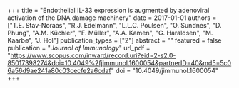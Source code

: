 +++
title = "Endothelial IL-33 expression is augmented by adenoviral activation of the DNA damage machinery"
date = 2017-01-01
authors = ["T.E. Stav-Noraas", "R.J. Edelmann", "L.L.C. Poulsen", "O. Sundnes", "D. Phung", "A.M. Küchler", "F. Müller", "A.A. Kamen", "G. Haraldsen", "M. Kaarbø", "J. Hol"]
publication_types = ["2"]
abstract = ""
featured = false
publication = "*Journal of Immunology*"
url_pdf = "https://www.scopus.com/inward/record.uri?eid=2-s2.0-85017398274&doi=10.4049%2fjimmunol.1600054&partnerID=40&md5=5c06a56d9ae241a80c03cecfe2a6cdaf"
doi = "10.4049/jimmunol.1600054"
+++

